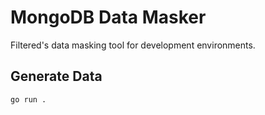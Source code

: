 # MongoDB Data Masker

Filtered's data masking tool for development environments.

## Generate Data

```sh
go run .
```

